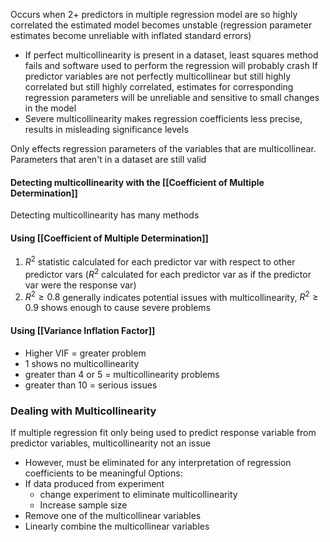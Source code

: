 Occurs when 2+ predictors in multiple regression model are so highly correlated the estimated model becomes unstable (regression parameter estimates become unreliable with inflated standard errors)
- If perfect multicollinearity is present in a dataset, least squares method fails and software used to perform the regression will probably crash
If predictor variables are not perfectly multicollinear but still highly correlated but still highly correlated, estimates for corresponding regression parameters will be unreliable and sensitive to small changes in the model
- Severe multicollinearity makes regression coefficients less precise, results in misleading significance levels

Only effects regression parameters of the variables that are multicollinear. Parameters that aren't in a dataset are still valid


#### Detecting multicollinearity with the [[Coefficient of Multiple Determination]]
Detecting multicollinearity has many methods
#### Using [[Coefficient of Multiple Determination]]
1. $R^2$ statistic calculated for each predictor var with respect to other predictor vars ($R^2$ calculated for each predictor var as if the predictor var were the response var)
2. $R^2 \geq 0.8$ generally indicates potential issues with multicollinearity, $R^2 \geq 0.9$ shows enough to cause severe problems
#### Using [[Variance Inflation Factor]]
- Higher VIF = greater problem
- 1 shows no multicollinearity
- greater than 4 or 5 = multicollinearity problems
- greater than 10 = serious issues


### Dealing with Multicollinearity
If multiple regression fit only being used to predict response variable from predictor variables, multicollinearity not an issue
- However, must be eliminated for any interpretation of regression coefficients to be meaningful
Options:
- If data produced from experiment
	- change experiment to eliminate multicollinearity
	- Increase sample size
- Remove one of the multicollinear variables
- Linearly combine the multicollinear variables
